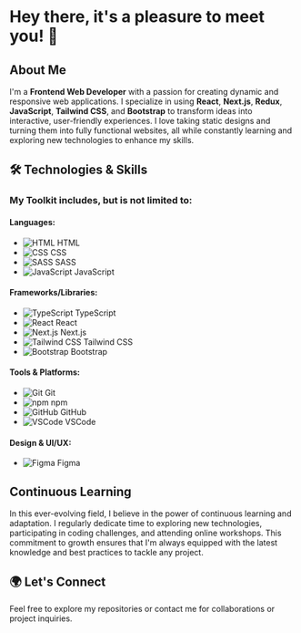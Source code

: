 # Hey there, it's a pleasure to meet you! 👋

## About Me
I'm a **Frontend Web Developer** with a passion for creating dynamic and responsive web applications. I specialize in using **React**, **Next.js**, **Redux**, **JavaScript**, **Tailwind CSS**, and **Bootstrap** to transform ideas into interactive, user-friendly experiences. I love taking static designs and turning them into fully functional websites, all while constantly learning and exploring new technologies to enhance my skills.

## 🛠️ Technologies & Skills

### My Toolkit includes, but is not limited to:

#### Languages:
- ![HTML](https://img.shields.io/badge/-HTML-E34F26?style=flat&logo=html5&logoColor=white) HTML
- ![CSS](https://img.shields.io/badge/-CSS-1572B6?style=flat&logo=css3&logoColor=white) CSS
- ![SASS](https://img.shields.io/badge/-SASS-CC6699?style=flat&logo=sass&logoColor=white) SASS
- ![JavaScript](https://img.shields.io/badge/-JavaScript-F7DF1E?style=flat&logo=javascript&logoColor=black) JavaScript

#### Frameworks/Libraries:
- ![TypeScript](https://img.shields.io/badge/-TypeScript-3178C6?style=flat&logo=typescript&logoColor=white) TypeScript
- ![React](https://img.shields.io/badge/-React-61DAFB?style=flat&logo=react&logoColor=black) React
- ![Next.js](https://img.shields.io/badge/-Next.js-000000?style=flat&logo=next.js&logoColor=white) Next.js
- ![Tailwind CSS](https://img.shields.io/badge/-Tailwind%20CSS-06B6D4?style=flat&logo=tailwind-css&logoColor=white) Tailwind CSS
- ![Bootstrap](https://img.shields.io/badge/-Bootstrap-7952B3?style=flat&logo=bootstrap&logoColor=white) Bootstrap

#### Tools & Platforms:
- ![Git](https://img.shields.io/badge/-Git-F05032?style=flat&logo=git&logoColor=white) Git
- ![npm](https://img.shields.io/badge/-npm-CB3837?style=flat&logo=npm&logoColor=white) npm
- ![GitHub](https://img.shields.io/badge/-GitHub-181717?style=flat&logo=github&logoColor=white) GitHub
- ![VSCode](https://img.shields.io/badge/-VSCode-007ACC?style=flat&logo=visual-studio-code&logoColor=white) VSCode

#### Design & UI/UX:
- ![Figma](https://img.shields.io/badge/-Figma-F24E1E?style=flat&logo=figma&logoColor=white) Figma




## Continuous Learning
In this ever-evolving field, I believe in the power of continuous learning and adaptation. I regularly dedicate time to exploring new technologies, participating in coding challenges, and attending online workshops. This commitment to growth ensures that I'm always equipped with the latest knowledge and best practices to tackle any project.

## 🌍 Let's Connect
Feel free to explore my repositories or contact me for collaborations or project inquiries.

